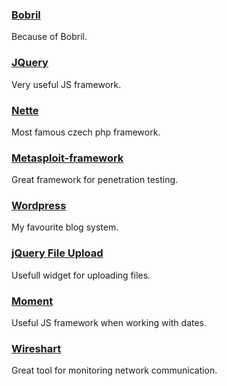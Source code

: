 ### [Bobril](https://github.com/Bobris/Bobril)
Because of Bobril.

### [JQuery](https://github.com/jquery/jquery)
Very useful JS framework.

### [Nette](https://github.com/nette/nette)
Most famous czech php framework.

### [Metasploit-framework](https://github.com/rapid7/metasploit-framework)
Great framework for penetration testing.

### [Wordpress](https://github.com/wordpress/wordpress)
My favourite blog system.

### [jQuery File Upload](https://github.com/blueimp/jQuery-File-Upload)
Usefull widget for uploading files.

### [Moment](https://github.com/moment/moment)
Useful JS framework when working with dates.

### [Wireshart](https://github.com/wireshark)
Great tool for monitoring network communication.
